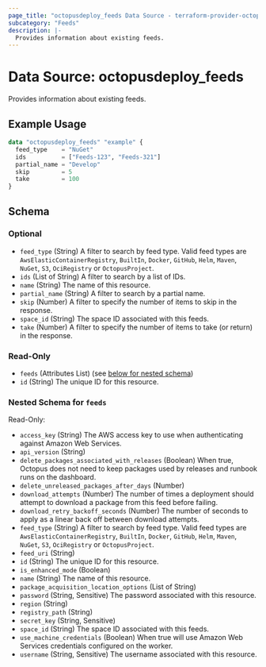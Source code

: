 ```yaml
---
page_title: "octopusdeploy_feeds Data Source - terraform-provider-octopusdeploy"
subcategory: "Feeds"
description: |-
  Provides information about existing feeds.
---
```


# Data Source: octopusdeploy_feeds

Provides information about existing feeds.

## Example Usage

```terraform
data "octopusdeploy_feeds" "example" {
  feed_type    = "NuGet"
  ids          = ["Feeds-123", "Feeds-321"]
  partial_name = "Develop"
  skip         = 5
  take         = 100
}
```

<!-- schema generated by tfplugindocs -->
## Schema

### Optional

- `feed_type` (String) A filter to search by feed type. Valid feed types are `AwsElasticContainerRegistry`, `BuiltIn`, `Docker`, `GitHub`, `Helm`, `Maven`, `NuGet`, `S3`, `OciRegistry` or `OctopusProject`.
- `ids` (List of String) A filter to search by a list of IDs.
- `name` (String) The name of this resource.
- `partial_name` (String) A filter to search by a partial name.
- `skip` (Number) A filter to specify the number of items to skip in the response.
- `space_id` (String) The space ID associated with this feeds.
- `take` (Number) A filter to specify the number of items to take (or return) in the response.

### Read-Only

- `feeds` (Attributes List) (see [below for nested schema](#nestedatt--feeds))
- `id` (String) The unique ID for this resource.

<a id="nestedatt--feeds"></a>
### Nested Schema for `feeds`

Read-Only:

- `access_key` (String) The AWS access key to use when authenticating against Amazon Web Services.
- `api_version` (String)
- `delete_packages_associated_with_releases` (Boolean) When true, Octopus does not need to keep packages used by releases and runbook runs on the dashboard.
- `delete_unreleased_packages_after_days` (Number)
- `download_attempts` (Number) The number of times a deployment should attempt to download a package from this feed before failing.
- `download_retry_backoff_seconds` (Number) The number of seconds to apply as a linear back off between download attempts.
- `feed_type` (String) A filter to search by feed type. Valid feed types are `AwsElasticContainerRegistry`, `BuiltIn`, `Docker`, `GitHub`, `Helm`, `Maven`, `NuGet`, `S3`, `OciRegistry` or `OctopusProject`.
- `feed_uri` (String)
- `id` (String) The unique ID for this resource.
- `is_enhanced_mode` (Boolean)
- `name` (String) The name of this resource.
- `package_acquisition_location_options` (List of String)
- `password` (String, Sensitive) The password associated with this resource.
- `region` (String)
- `registry_path` (String)
- `secret_key` (String, Sensitive)
- `space_id` (String) The space ID associated with this feeds.
- `use_machine_credentials` (Boolean) When true will use Amazon Web Services credentials configured on the worker.
- `username` (String, Sensitive) The username associated with this resource.